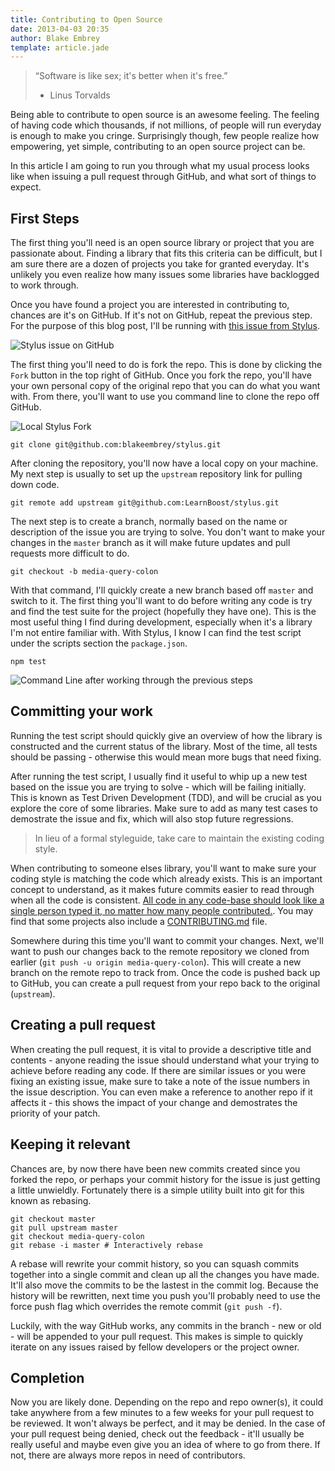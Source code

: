 ```yaml
---
title: Contributing to Open Source
date: 2013-04-03 20:35
author: Blake Embrey
template: article.jade
---
```


> “Software is like sex; it's better when it's free.”
> - Linus Torvalds

Being able to contribute to open source is an awesome feeling. The feeling of having code which thousands, if not millions, of people will run everyday is enough to make you cringe. Surprisingly though, few people realize how empowering, yet simple, contributing to an open source project can be.

In this article I am going to run you through what my usual process looks like when issuing a pull request through GitHub, and what sort of things to expect.

## First Steps

The first thing you'll need is an open source library or project that you are passionate about. Finding a library that fits this criteria can be difficult, but I am sure there are a dozen of projects you take for granted everyday. It's unlikely you even realize how many issues some libraries have backlogged to work through.

Once you have found a project you are interested in contributing to, chances are it's on GitHub. If it's not on GitHub, repeat the previous step. For the purpose of this blog post, I'll be running with [this issue from Stylus](https://github.com/LearnBoost/stylus/issues/989).

![Stylus issue on GitHub](http://f.cl.ly/items/2n2R1S3M291X3V1k110C/CapturFiles_1.png)

The first thing you'll need to do is fork the repo. This is done by clicking the `Fork` button in the top right of GitHub. Once you fork the repo, you'll have your own personal copy of the original repo that you can do what you want with. From there, you'll want to use you command line to clone the repo off GitHub.

![Local Stylus Fork](http://f.cl.ly/items/0s0V12453x0X3Z102i1Z/CapturFiles_3.png)

```
git clone git@github.com:blakeembrey/stylus.git
```

After cloning the repository, you'll now have a local copy on your machine. My next step is usually to set up the `upstream` repository link for pulling down code.

```
git remote add upstream git@github.com:LearnBoost/stylus.git
```

The next step is to create a branch, normally based on the name or description of the issue you are trying to solve. You don't want to make your changes in the `master` branch as it will make future updates and pull requests more difficult to do.

```
git checkout -b media-query-colon
```
With that command, I'll quickly create a new branch based off `master` and switch to it. The first thing you'll want to do before writing any code is try and find the test suite for the project (hopefully they have one). This is the most useful thing I find during development, especially when it's a library I'm not entire familiar with. With Stylus, I know I can find the test script under the scripts section the `package.json`.

```
npm test
```

![Command Line after working through the previous steps](http://f.cl.ly/items/0f0x1n22031F3j3E060D/CapturFiles_4.png)

## Committing your work

Running the test script should quickly give an overview of how the library is constructed and the current status of the library. Most of the time, all tests should be passing - otherwise this would mean more bugs that need fixing.

After running the test script, I usually find it useful to whip up a new test based on the issue you are trying to solve - which will be failing initially. This is known as Test Driven Development (TDD), and will be crucial as you explore the core of some libraries. Make sure to add as many test cases to demostrate the issue and fix, which will also stop future regressions.

> In lieu of a formal styleguide, take care to maintain the existing coding style.

When contributing to someone elses library, you'll want to make sure your coding style is matching the code which already exists. This is an important concept to understand, as it makes future commits easier to read through when all the code is consistent. [All code in any code-base should look like a single person typed it, no matter how many people contributed.](https://github.com/rwldrn/idiomatic.js/#all-code-in-any-code-base-should-look-like-a-single-person-typed-it-no-matter-how-many-people-contributed). You may find that some projects also include a [CONTRIBUTING.md](https://github.com/twitter/bootstrap/blob/master/CONTRIBUTING.md) file.

Somewhere during this time you'll want to commit your changes. Next, we'll want to push our changes back to the remote repository we cloned from earlier (`git push -u origin media-query-colon`). This will create a new branch on the remote repo to track from. Once the code is pushed back up to GitHub, you can create a pull request from your repo back to the original (`upstream`).

## Creating a pull request

When creating the pull request, it is vital to provide a descriptive title and contents - anyone reading the issue should understand what your trying to achieve before reading any code. If there are similar issues or you were fixing an existing issue, make sure to take a note of the issue numbers in the issue description. You can even make a reference to another repo if it affects it - this shows the impact of your change and demostrates the priority of your patch.

## Keeping it relevant

Chances are, by now there have been new commits created since you forked the repo, or perhaps your commit history for the issue is just getting a little unwieldly. Fortunately there is a simple utility built into git for this known as rebasing.

```
git checkout master
git pull upstream master
git checkout media-query-colon
git rebase -i master # Interactively rebase
```

A rebase will rewrite your commit history, so you can squash commits together into a single commit and clean up all the changes you have made. It'll also move the commits to be the lastest in the commit log. Because the history will be rewritten, next time you push you'll probably need to use the force push flag which overrides the remote commit (`git push -f`).

Luckily, with the way GitHub works, any commits in the branch - new or old -  will be appended to your pull request. This makes is simple to quickly iterate on any issues raised by fellow developers or the project owner.

## Completion

Now you are likely done. Depending on the repo and repo owner(s), it could take anywhere from a few minutes to a few weeks for your pull request to be reviewed. It won't always be perfect, and it may be denied. In the case of your pull request being denied, check out the feedback - it'll usually be really useful and maybe even give you an idea of where to go from there. If not, there are always more repos in need of contributors.